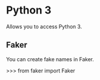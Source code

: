 
# Python 3

Allows you to access Python 3.

## Faker

You can create fake names in Faker.

\>>> from faker import Faker